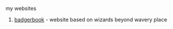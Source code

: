 my websites
1. [badgerbook](avrilpiera.github.io/BadgerBook) - website based on wizards beyond wavery place
